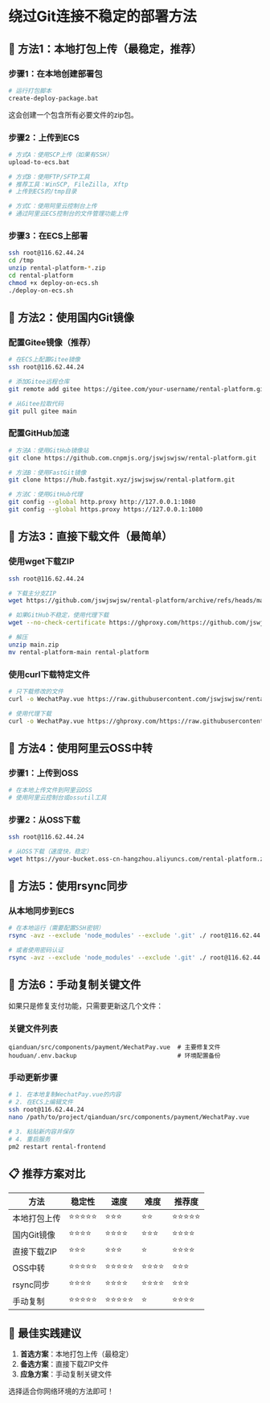 # 绕过Git连接不稳定的部署方法

## 🚀 方法1：本地打包上传（最稳定，推荐）

### 步骤1：在本地创建部署包
```bash
# 运行打包脚本
create-deploy-package.bat
```
这会创建一个包含所有必要文件的zip包。

### 步骤2：上传到ECS
```bash
# 方式A：使用SCP上传（如果有SSH）
upload-to-ecs.bat

# 方式B：使用FTP/SFTP工具
# 推荐工具：WinSCP, FileZilla, Xftp
# 上传到ECS的/tmp目录

# 方式C：使用阿里云控制台上传
# 通过阿里云ECS控制台的文件管理功能上传
```

### 步骤3：在ECS上部署
```bash
ssh root@116.62.44.24
cd /tmp
unzip rental-platform-*.zip
cd rental-platform
chmod +x deploy-on-ecs.sh
./deploy-on-ecs.sh
```

## 🚀 方法2：使用国内Git镜像

### 配置Gitee镜像（推荐）
```bash
# 在ECS上配置Gitee镜像
ssh root@116.62.44.24

# 添加Gitee远程仓库
git remote add gitee https://gitee.com/your-username/rental-platform.git

# 从Gitee拉取代码
git pull gitee main
```

### 配置GitHub加速
```bash
# 方法A：使用GitHub镜像站
git clone https://github.com.cnpmjs.org/jswjswjsw/rental-platform.git

# 方法B：使用FastGit镜像
git clone https://hub.fastgit.xyz/jswjswjsw/rental-platform.git

# 方法C：使用GitHub代理
git config --global http.proxy http://127.0.0.1:1080
git config --global https.proxy https://127.0.0.1:1080
```

## 🚀 方法3：直接下载文件（最简单）

### 使用wget下载ZIP
```bash
ssh root@116.62.44.24

# 下载主分支ZIP
wget https://github.com/jswjswjsw/rental-platform/archive/refs/heads/main.zip

# 如果GitHub不稳定，使用代理下载
wget --no-check-certificate https://ghproxy.com/https://github.com/jswjswjsw/rental-platform/archive/refs/heads/main.zip

# 解压
unzip main.zip
mv rental-platform-main rental-platform
```

### 使用curl下载特定文件
```bash
# 只下载修改的文件
curl -o WechatPay.vue https://raw.githubusercontent.com/jswjswjsw/rental-platform/main/qianduan/src/components/payment/WechatPay.vue

# 使用代理下载
curl -o WechatPay.vue https://ghproxy.com/https://raw.githubusercontent.com/jswjswjsw/rental-platform/main/qianduan/src/components/payment/WechatPay.vue
```

## 🚀 方法4：使用阿里云OSS中转

### 步骤1：上传到OSS
```bash
# 在本地上传文件到阿里云OSS
# 使用阿里云控制台或ossutil工具
```

### 步骤2：从OSS下载
```bash
ssh root@116.62.44.24

# 从OSS下载（速度快，稳定）
wget https://your-bucket.oss-cn-hangzhou.aliyuncs.com/rental-platform.zip
```

## 🚀 方法5：使用rsync同步

### 从本地同步到ECS
```bash
# 在本地运行（需要配置SSH密钥）
rsync -avz --exclude 'node_modules' --exclude '.git' ./ root@116.62.44.24:/path/to/project/

# 或者使用密码认证
rsync -avz --exclude 'node_modules' --exclude '.git' ./ root@116.62.44.24:/path/to/project/ --rsh="sshpass -p 'your-password' ssh"
```

## 🚀 方法6：手动复制关键文件

如果只是修复支付功能，只需要更新这几个文件：

### 关键文件列表
```
qianduan/src/components/payment/WechatPay.vue  # 主要修复文件
houduan/.env.backup                            # 环境配置备份
```

### 手动更新步骤
```bash
# 1. 在本地复制WechatPay.vue的内容
# 2. 在ECS上编辑文件
ssh root@116.62.44.24
nano /path/to/project/qianduan/src/components/payment/WechatPay.vue

# 3. 粘贴新内容并保存
# 4. 重启服务
pm2 restart rental-frontend
```

## 📋 推荐方案对比

| 方法 | 稳定性 | 速度 | 难度 | 推荐度 |
|------|--------|------|------|--------|
| 本地打包上传 | ⭐⭐⭐⭐⭐ | ⭐⭐⭐ | ⭐⭐ | ⭐⭐⭐⭐⭐ |
| 国内Git镜像 | ⭐⭐⭐⭐ | ⭐⭐⭐⭐ | ⭐⭐⭐ | ⭐⭐⭐⭐ |
| 直接下载ZIP | ⭐⭐⭐ | ⭐⭐⭐ | ⭐ | ⭐⭐⭐⭐ |
| OSS中转 | ⭐⭐⭐⭐⭐ | ⭐⭐⭐⭐⭐ | ⭐⭐⭐⭐ | ⭐⭐⭐ |
| rsync同步 | ⭐⭐⭐⭐ | ⭐⭐⭐⭐ | ⭐⭐⭐⭐ | ⭐⭐⭐ |
| 手动复制 | ⭐⭐⭐⭐⭐ | ⭐⭐⭐⭐⭐ | ⭐ | ⭐⭐⭐⭐ |

## 🎯 最佳实践建议

1. **首选方案**：本地打包上传（最稳定）
2. **备选方案**：直接下载ZIP文件
3. **应急方案**：手动复制关键文件

选择适合你网络环境的方法即可！